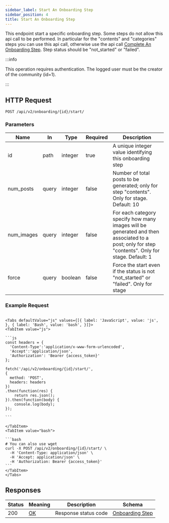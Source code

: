 ```yaml
---
sidebar_label: Start An Onboarding Step
sidebar_position: 4
title: Start An Onboarding Step
---
```


This endpoint start a specific onboarding step.
Some steps do not allow this api call to be performed. In particular for the "contents" and "categories" steps you can
use this api call, otherwise use the
api call [Complete An Onboarding Step](/docs/apireference/v2/onboarding/complete_a_step).
Step status should be "not_started" or "failed".

:::info

This operation requires authentication. The logged user must be the creator of the community (id=1).

:::

## HTTP Request

`POST /api/v2/onboarding/{id}/start/`

### Parameters

| Name       | In    | Type    | Required | Description                                                                                                                                     |
|------------|-------|---------|----------|-------------------------------------------------------------------------------------------------------------------------------------------------|
| id         | path  | integer | true     | A unique integer value identifying this onboarding step                                                                                         |
| num_posts  | query | integer | false    | Number of total posts to be generated; only for step "contents". Only for stage. Default: 10                                                    |
| num_images | query | integer | false    | For each category specify how many images will be generated and then associated to a post; only for step "contents". Only for stage. Default: 1 |
| force      | query | boolean | false    | Force the start even if the status is not "not_started" or "failed". Only for stage                                                             |

### Example Request

````mdx-code-block

<Tabs defaultValue="js" values={[{ label: 'JavaScript', value: 'js', }, { label: 'Bash', value: 'bash', }]}>
<TabItem value="js">

```js
const headers = {
  'Content-Type':'application/x-www-form-urlencoded',
  'Accept':'application/json',
  'Authorization': 'Bearer {access_token}'
};

fetch('/api/v2/onboarding/{id}/start/',
{
  method: 'POST',
  headers: headers
})
.then(function(res) {
    return res.json();
}).then(function(body) {
    console.log(body);
});

```

</TabItem>
<TabItem value="bash">

```bash
# You can also use wget
curl -X POST /api/v2/onboarding/{id}/start/ \
  -H 'Content-Type: application/json' \
  -H 'Accept: application/json' \
  -H 'Authorization: Bearer {access_token}'
```
</TabItem>
</Tabs>
````

## Responses

| Status | Meaning                                                 | Description          | Schema                                                           |
|--------|---------------------------------------------------------|----------------------|------------------------------------------------------------------|
| 200    | [OK](https://tools.ietf.org/html/rfc7231#section-6.3.1) | Response status code | [Onboarding Step](/docs/apireference/v2/schemas/onboarding_step) |
